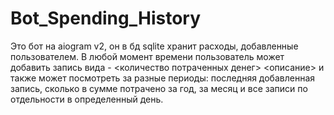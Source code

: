 # Bot_Spending_History
Это бот на aiogram v2, он в бд sqlite хранит расходы, добавленные пользователем.
В любой момент времени пользователь может добавить запись вида - <количество потраченных денег> <описание> и также может посмотреть за разные периоды:
последняя добавленная запись, сколько в сумме потрачено за год, за месяц и все записи по отдельности в определенный день.
